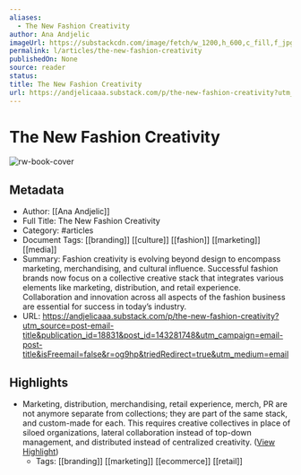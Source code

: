 ```yaml
---
aliases:
  - The New Fashion Creativity
author: Ana Andjelic
imageUrl: https://substackcdn.com/image/fetch/w_1200,h_600,c_fill,f_jpg,q_auto:good,fl_progressive:steep,g_auto/https%3A%2F%2Fsubstack-post-media.s3.amazonaws.com%2Fpublic%2Fimages%2F1d6976d6-59a7-4f3a-b9f8-a76bf4eaa6ba_1678x1162.png
permalink: l/articles/the-new-fashion-creativity
publishedOn: None
source: reader
status: 
title: The New Fashion Creativity
url: https://andjelicaaa.substack.com/p/the-new-fashion-creativity?utm_source=post-email-title&publication_id=18831&post_id=143281748&utm_campaign=email-post-title&isFreemail=false&r=og9hp&triedRedirect=true&utm_medium=email
---
```

# The New Fashion Creativity

![rw-book-cover](https://substackcdn.com/image/fetch/w_1200,h_600,c_fill,f_jpg,q_auto:good,fl_progressive:steep,g_auto/https%3A%2F%2Fsubstack-post-media.s3.amazonaws.com%2Fpublic%2Fimages%2F1d6976d6-59a7-4f3a-b9f8-a76bf4eaa6ba_1678x1162.png)

## Metadata

- Author: [[Ana Andjelic]]
- Full Title: The New Fashion Creativity
- Category: #articles
- Document Tags: [[branding]] [[culture]] [[fashion]] [[marketing]] [[media]]
- Summary: Fashion creativity is evolving beyond design to encompass marketing, merchandising, and cultural influence. Successful fashion brands now focus on a collective creative stack that integrates various elements like marketing, distribution, and retail experience. Collaboration and innovation across all aspects of the fashion business are essential for success in today’s industry.
- URL: https://andjelicaaa.substack.com/p/the-new-fashion-creativity?utm_source=post-email-title&publication_id=18831&post_id=143281748&utm_campaign=email-post-title&isFreemail=false&r=og9hp&triedRedirect=true&utm_medium=email

## Highlights

- Marketing, distribution, merchandising, retail experience, merch, PR are not anymore separate from collections; they are part of the same stack, and custom-made for each. This requires creative collectives in place of siloed organizations, lateral collaboration instead of top-down management, and distributed instead of centralized creativity. ([View Highlight](https://read.readwise.io/read/01hz2574tqc10gbv7px9ka8nqz))
    - Tags: [[branding]] [[marketing]] [[ecommerce]] [[retail]]
